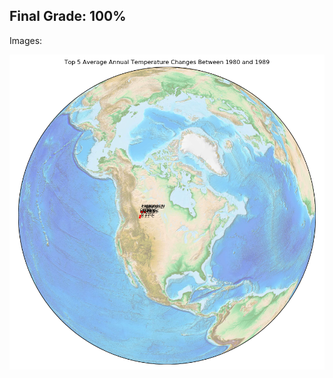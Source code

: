 ## Final Grade: 100%

Images:

![Image](https://raw.githubusercontent.com/brettpetch/cs2120/master/asn3/Top%205%20Average%20Annual%20Temperature%20Changes%20Between%201980%20and%201989.png)
